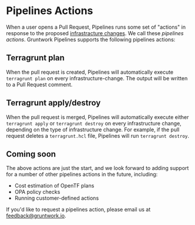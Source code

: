 # Pipelines Actions

When a user opens a Pull Request, Pipelines runs some set of "actions" in response to the proposed [infrastracture changes](../core-concepts/#infrastructure-change). We call these _pipelines actions_. Gruntwork Pipelines supports the following pipelines actions:

## Terragrunt plan

When the pull request is created, Pipelines will automatically execute `terragrunt plan` on every infrastructure-change. The output will be written to a Pull Request comment.

## Terragrunt apply/destroy

When the pull request is merged, Pipelines will automatically execute either `terragrunt apply` or `terragrunt destroy` on every infrastructure change, depending on the type of infrastructure change. For example, if the pull request deletes a `terragrunt.hcl` file, Pipelines will run `terragrunt destroy`.

## Coming soon

The above actions are just the start, and we look forward to adding support for a number of other pipelines actions in the future, including:

- Cost estimation of OpenTF plans
- OPA policy checks
- Running customer-defined actions

If you'd like to request a pipelines action, please email us at feedback@gruntwork.io.
